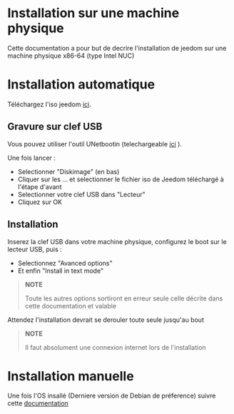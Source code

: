 # Installation sur une machine physique

Cette documentation a pour but de decrire l'installation de jeedom sur une machine physique x86-64 (type Intel NUC)

# Installation automatique

Téléchargez l'iso jeedom [ici](https://images.jeedom.com/x86-64/).

## Gravure sur clef USB

Vous pouvez utiliser l'outil UNetbootin (telechargeable [ici](https://unetbootin.github.io/) ).

Une fois lancer : 

- Selectionner "Diskimage" (en bas)
- Cliquer sur les ... et selectionner le fichier iso de Jeedom téléchargé à l'étape d'avant
- Selectionner votre clef USB dans "Lecteur"
- Cliquez sur OK

## Installation

Inserez la clef USB dans votre machine physique, configurez le boot sur le lecteur USB, puis : 

- Selectionnez "Avanced options"
- Et enfin "Install in text mode"

>**NOTE**
>
>Toute les autres options sortiront en erreur seule celle décrite dans cette documentation et valable

Attendez l'installation devrait se derouler toute seule jusqu'au bout

>**NOTE**
>
>Il faut absolument une connexion internet lors de l'installation

# Installation manuelle

Une fois l'OS insallé (Derniere version de Debian de préference) suivre cette [documentation](https://doc.jeedom.com/fr_FR/installation/cli)



